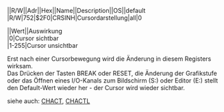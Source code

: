 ||R/W||Adr||Hex||Name||Description||OS||default  
|R/W|752|$2F0|CRSINH|Cursordarstellung|all|0  
  
||Wert||Auswirkung  
|0|Cursor sichtbar  
|1-255|Cursor unsichtbar  
  
Erst nach einer Cursorbewegung wird die Änderung in diesem Registers wirksam.  
Das Drücken der Tasten BREAK oder RESET, die Änderung der Grafikstufe oder das Öffnen eines I/O-Kanals zum Bildschirm (S:) oder Editor (E:) stellt den Default-Wert wieder her - der Cursor wird wieder sichtbar.  
  
siehe auch: [CHACT](../CHACT/index.md), [CHACTL](../CHACTL/index.md)  
